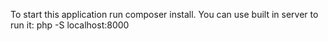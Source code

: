 To start this application run composer install. You can use built in server to run it: php -S localhost:8000